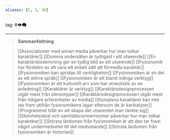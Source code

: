 ```yaml
---
aliases: [C, 3, 3K]
---
```

tag: #👁‍🗨
- - - 

>**Sammanfattning**
>

>[[Associationer med annan media påverkar hur man tolkar karaktärer]]
[[Dumma undersåten är tydligast i sitt utseende]]
[[En karaktärsbeskrivning ger en tydlig bild av ett utseende]]
[[Fysionomik har fördelen av att vara ett enkelt sätt att förmedla karaktär]]
[[Fysionomiken kan spridas till verkligheten]]
[[Fysionomiken är en del av ett större språk]]
[[Fysionomiken är ett bland många verktyg]]
[[Fysionomiken är ett kulturellt arv som har utvecklats av en anledning]]
[[Karaktärer är verktyg]]
[[Karaktärsdesignprocessen utgår mest från stereotyper]]
[[Karaktärsdesignprocessen utgår mest från tidigare erfarenheter av media]]
[[Komplexa karaktärer kan inte tas fram utifrån fysionomikens lagar eftersom de är karikatyrer]]
[[Programmet tillät en att skapa det utseendet man tänkte sig]]
[[Skönhetsideal och samhällsnormernormer påverkar hur man tolkar karaktärer]]
[[Största lärdomen från fysionomiken är att den tar fram något undermedvetet till det medvetande]]
[[Största lärdomen från fysionomiken är historian]]
